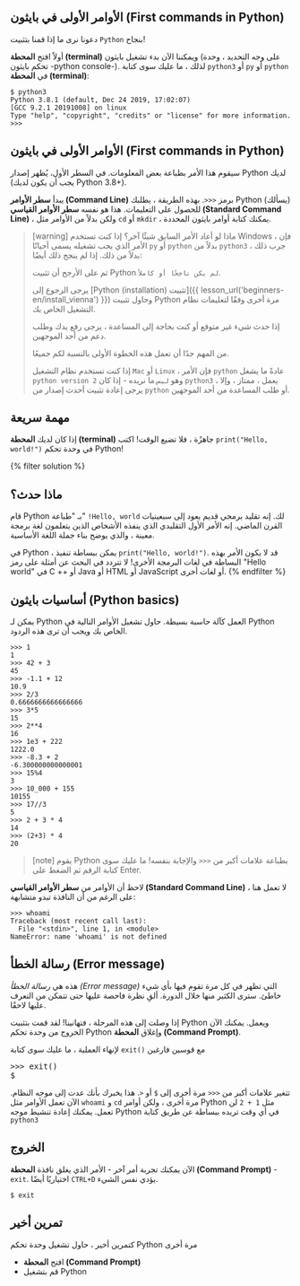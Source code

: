 ## الأوامر الأولى في بايثون (First commands in Python)

دعونا نرى ما إذا قمنا بتثبيت `Python` بنجاح!

أولاً افتح **المحطة (terminal)** ويمكننا الآن بدء تشغيل بايثون (على وجه التحديد ، وحدة تحكم بايثون -python console-).
لذلك ، ما عليك سوى كتابة `python3` أو `py` أو `python` في **المحطة  (terminal)**:

``` plain
$ python3
Python 3.8.1 (default, Dec 24 2019, 17:02:07)
[GCC 9.2.1 20191008] on linux
Type "help", "copyright", "credits" or "license" for more information.
>>>
```

## الأوامر الأولى في بايثون (First commands in Python)

سيقوم هذا الأمر بطباعة بعض المعلومات. في السطر الأول، يُظهر إصدار Python لديك (يجب أن يكون لديك Python 3.8+).

يبدأ **سطر الأوامر (Command Line)** برمز `<<<`. بهذه الطريقة ، يطلبك Python (يسألك) للحصول على التعليمات. هذا هو نفسه **سطر الأوامر القياسي (Standard Command Line)** ، ولكن بدلاً من الأوامر مثل `cd` أو `mkdir` ، يمكنك كتابة أوامر بايثون المحددة.

> [warning] ماذا لو أعاد الأمر السابق شيئًا آخر؟
> إذا كنت تستخدم Windows ، فإن الأمر الذي يجب تشغيله يسمى أحيانًا `py` أو `python` بدلاً من `python3` ، جرب ذلك بدلاً من ذلك. إذا لم ينجح ذلك أيضًا:
>
> ثم على الأرجح أن تثبيت Python `لم يكن ناجحًا أو كاملاً`.
>
> يرجى الرجوع إلى [Python (installation) تثبيت]({{ lesson_url('beginners-en/install_vienna') }}) وحاول تثبيت Python مرة أخرى وفقًا لتعليمات نظام التشغيل الخاص بك.
>
> إذا حدث شيء غير متوقع أو كنت بحاجة إلى المساعدة ، يرجى رفع يدك وطلب دعم من أحد الموجهين.
>
> من المهم جدًا أن تعمل هذه الخطوة الأولى بالنسبة لكم جميعًا.
>
> إذا كنت تستخدم نظام التشغيل `Mac` أو `Linux` ، فإن الأمر `python` عادةً ما يشغل `python version 2` وهو `ليس` ما نريده - إذا كان `python3` يعمل ، ممتاز ، وإلا ، يرجى إعادة تثبيت أحدث إصدار من `python` أو طلب المساعدة من أحد الموجهين.

## مهمة سريعة

إذا كان لديك **المحطة (terminal)** جاهزًة ، فلا تضيع الوقت! اكتب `print("Hello, world!")` في وحدة تحكم Python!

{% filter solution %}

## ماذا حدث؟

قام Python بـ "طباعة" `!Hello, world` لك. إنه تقليد برمجي قديم يعود إلى سبعينيات القرن الماضي. إنه الأمر الأول التقليدي الذي ينفذه الأشخاص الذين يتعلمون لغة برمجة معينة ، والذي يوضح بناء جملة اللغة الأساسية.

في Python ، يمكن ببساطة تنفيذ `print("Hello, world!")`. قد لا يكون الأمر بهذه البساطة في لغات البرمجة الأخرى! لا تتردد في البحث عن أمثلة على رمز "Hello world" في C ++ أو Java أو HTML أو JavaScript أو لغات أخرى.
{% endfilter %}

## أساسيات بايثون (Python basics)

يمكن لـ Python العمل كآلة حاسبة بسيطة. حاول تشغيل الأوامر التالية في Python الخاص بك ويجب أن ترى هذه الردود.

```pycon
>>> 1
1
>>> 42 + 3
45
>>> -1.1 + 12
10.9
>>> 2/3
0.6666666666666666
>>> 3*5
15
>>> 2**4
16
>>> 1e3 + 222
1222.0
>>> -8.3 + 2
-6.300000000000001
>>> 15%4
3
>>> 10_000 + 155
10155
>>> 17//3
5
>>> 2 + 3 * 4
14
>>> (2+3) * 4
20
```
> [note]
> يقوم Python بطباعة علامات أكبر من `<<<` والإجابة بنفسه!
> ما عليك سوى كتابة الرقم ثم الضغط على Enter.

لاحظ أن الأوامر من **سطر الأوامر القياسي (Standard Command Line)** لا تعمل هنا ، على الرغم من أن النافذة تبدو متشابهة:

```pycon
>>> whoami
Traceback (most recent call last):
  File "<stdin>", line 1, in <module>
NameError: name 'whoami' is not defined
```


## رسالة الخطأ (Error message)

هذه هي *رسالة الخطأ (Error message)* التي تظهر في كل مرة تقوم فيها بأي شيء خاطئ. سترى الكثير منها خلال الدورة. ألقِ نظرة فاحصة عليها حتى تتمكن من التعرف عليها لاحقًا.

إذا وصلت إلى هذه المرحلة ، فتهانينا! لقد قمت بتثبيت Python ويعمل. يمكنك الآن الخروج من وحدة تحكم Python وإغلاق **المحطة  (Command Prompt)**.

لإنهاء العملية ، ما عليك سوى كتابة `exit()` مع قوسين فارغين

<div style=" direction: ltr" class="highlight"><pre>
<span class="gp">&gt;&gt;&gt;</span> exit()
<span class="gp">$</span>
</pre></div>

تتغير علامات أكبر من `<<<` مرة أخرى إلى `$` أو `<`. هذا يخبرك بأنك عدت إلى موجه النظام. الآن تعمل الأوامر مثل `whoami` و `cd` مرة أخرى ، ولكن أوامر Python مثل `1 + 2` لن تعمل. يمكنك إعادة تنشيط موجه Python في أي وقت تريده ببساطة عن طريق كتابة `python3`

## الخروج

الآن يمكنك تجربة أمر آخر - الأمر الذي يغلق نافذة **المحطة (Command Prompt)** - `exit`.
اختياريًا أيضًا `CTRL+D` يؤدي نفس الشيء.

```console
$ exit
```

## تمرين أخير

كتمرين أخير ، حاول تشغيل وحدة تحكم Python مرة أخرى

- افتح **المحطة (Command Prompt)**
- قم بتشغيل Python